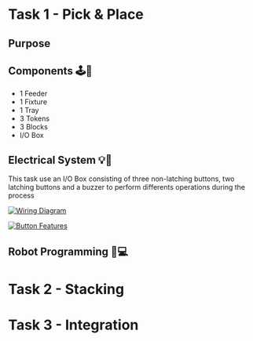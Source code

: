# Task 1 - Pick & Place
## Purpose

## Components 🕹️🔧
- 1 Feeder
- 1 Fixture
- 1 Tray
- 3 Tokens
- 3 Blocks
- I/O Box
## Electrical System 💡🔋
This task use an I/O Box consisting of three non-latching buttons, two latching buttons and a buzzer to perform differents operations during the process

[![Wiring Diagram](https://img.shields.io/badge/Wiring%20Diagram-blue?style=for-the-badge)](IO%20Box/Task%201%20&%202/Wiring%20Diagram.md)

[![Button Features](https://img.shields.io/badge/Button%20Features-red?style=for-the-badge)](IO%20Box/Task%201%20&%202/Readme.md)
## Robot Programming 🤖💻
# Task 2 - Stacking

# Task 3 - Integration

